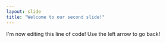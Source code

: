```yaml
---
layout: slide
title: "Welcome to our second slide!"
---
```

I'm now editing this line of code!
Use the left arrow to go back!
